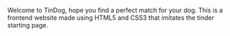 Welcome to TinDog, hope you find a perfect match for your dog. This is a frontend website made using HTML5 and CSS3 that imitates the tinder starting page.
